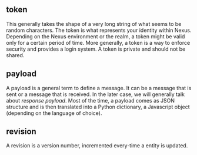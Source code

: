 ## token
This generally takes the shape of a very long string of what seems to be random characters. The token is what represents your identity within Nexus. Depending on the Nexus environment or the realm, a token might be valid only for a certain period of time. More generally, a token is a way to enforce security and provides a login system. A token is private and should not be shared.

## payload
A payload is a general term to define a message. It can be a message that is sent or a message that is received. In the later case, we will generally talk about *response payload*. Most of the time, a payload comes as JSON structure and is then translated into a Python dictionary, a Javascript object (depending on the language of choice).

## revision
A revision is a version number, incremented every-time a entity is updated.
